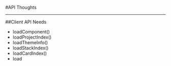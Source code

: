 #API Thoughts


---

##Client API Needs
- loadComponent()
- loadProjectIndex()
- loadThemeInfo()
- loadStackIndex()
- loadCardIndex()
- load